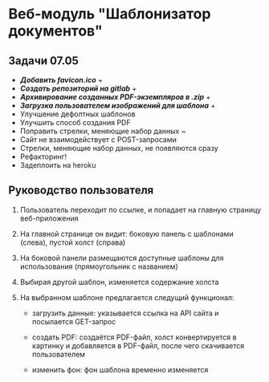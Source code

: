 # Веб-модуль "Шаблонизатор документов"

## Задачи 07.05

* **_Добавить favicon.ico_** +
* **_Создать репозиторий на gitlab_** +
* **_Архивирование созданных PDF-экземпляров в .zip_** +
* **_Загрузка пользователем изображений для шаблона_** +
* Улучшение дефолтных шаблонов
* Улучшить способ создания PDF
* Поправить стрелки, меняющие набор данных ~
* Сайт не взаимодействует с POST-запросами
* Стрелки, меняющие набор данных, не появляются сразу
* Рефакторинг!
* Задеплоить на heroku

## Руководство пользователя

1. Пользователь переходит по ссылке, и попадает на главную страницу веб-приложения

2. На главной странице он видит: боковую панель с шаблонами (слева), пустой холст (справа)

3. На боковой панели размещаются доступные шаблоны для использования (прямоугольник с названием)

4. Выбирая другой шаблон, изменяется содержание холста

5. На выбранном шаблоне предлагается следущий функционал:

    * загрузить данные: указывается ссылка на API сайта и посылается GET-запрос

    * создать PDF: создаётся PDF-файл, холст конвертируется в картинку и добавляется в PDF-файл, после чего скачивается пользователем

    * изменить фон: фон шаблона временно изменяется
